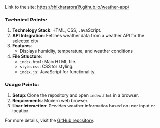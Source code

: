 Link to the site: https://shikhararora19.github.io/weather-app/
### Technical Points:
1. **Technology Stack**: HTML, CSS, JavaScript.
2. **API Integration**: Fetches weather data from a weather API for the selected city
3. **Features**:
   - Displays humidity, temperature, and weather conditions.
4. **File Structure**:
   - `index.html`: Main HTML file.
   - `style.css`: CSS for styling.
   - `index.js`: JavaScript for functionality.

### Usage Points:
1. **Setup**: Clone the repository and open `index.html` in a browser.
2. **Requirements**: Modern web browser.
3. **User Interaction**: Provides weather information based on user input or location.

For more details, visit the [GitHub repository](https://github.com/Shikhararora19/weather-app).
